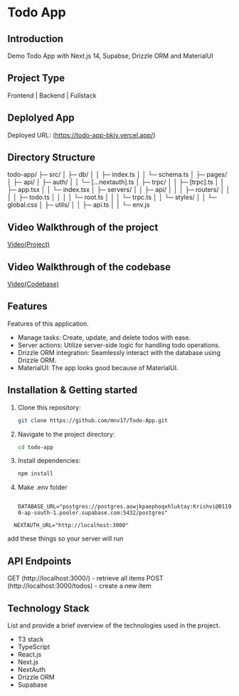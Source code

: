 # Todo App

## Introduction
Demo Todo App with Next.js 14, Supabse, Drizzle ORM and MaterialUI

## Project Type
Frontend | Backend | Fullstack

## Deplolyed App
Deployed URL: (https://todo-app-bkjy.vercel.app/)

## Directory Structure
todo-app/
├─ src/
│  ├─ db/
│  │  ├─ index.ts
│  │  └─ schema.ts
│  ├─ pages/
│  ├─ api/
│  ├─ auth/
│  │  └─ [...nextauth].ts
│  ├─ trpc/
│  │  ├─ [trpc].ts
│  │  ├─ app.tsx
│  │  └─ index.tsx
│  ├─ servers/
│  │  ├─ api/
│  │  │  ├─ routers/
│  │  │  │  ├─ todo.ts
│  │  │  │  └─ root.ts
│  │  │  └─ trpc.ts
│  │  └─ styles/
│  │     └─ global.css
│  ├─ utils/
│  │  ├─ api.ts
│  │  └─ env.js


## Video Walkthrough of the project
[Video(Project)](https://drive.google.com/file/d/1-Kl-5CzWCvuk4AicP83W8SFd6bwMMmHW/view?usp=sharing)

## Video Walkthrough of the codebase
[Video(Codebase)](https://drive.google.com/file/d/1tmfaPcPCHb0trl0vOa75egw1tWBz2SuQ/view?usp=sharing)

## Features
Features of this application.

- Manage tasks: Create, update, and delete todos with ease.
- Server actions: Utilize server-side logic for handling todo operations.
- Drizzle ORM integration: Seamlessly interact with the database using Drizzle ORM.
- MaterialUI: The app looks good because of MaterialUI.


## Installation & Getting started
1. Clone this repository:

   ```bash
   git clone https://github.com/mnv17/Todo-App.git
   ```

2. Navigate to the project directory:

   ```bash
   cd todo-app
   ```

3. Install dependencies:
   ```bash
   npm install
   ```

4. Make .env folder
   ```
    DATABASE_URL="postgres://postgres.aowjkpaephoqxhluktay:Krishvi@0119@aws-0-ap-south-1.pooler.supabase.com:5432/postgres"
   ```
  ```
    NEXTAUTH_URL="http://localhost:3000"
  ```
  add these things so your server will run 




## API Endpoints

GET (http://localhost:3000/) - retrieve all items
POST (http://localhost:3000/todos) - create a new item


## Technology Stack
List and provide a brief overview of the technologies used in the project.

- T3 stack
- TypeScript
- React.js
- Next.js
- NextAuth
- Drizzle ORM
- Supabase
